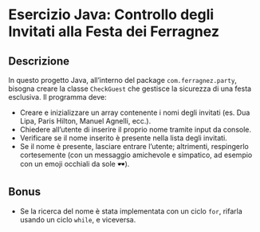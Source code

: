 # Esercizio Java: Controllo degli Invitati alla Festa dei Ferragnez

## Descrizione

In questo progetto Java, all’interno del package `com.ferragnez.party`, bisogna creare la classe `CheckGuest` che gestisce la sicurezza di una festa esclusiva. Il programma deve:

- Creare e inizializzare un array contenente i nomi degli invitati (es. Dua Lipa, Paris Hilton, Manuel Agnelli, ecc.).
- Chiedere all’utente di inserire il proprio nome tramite input da console.
- Verificare se il nome inserito è presente nella lista degli invitati.
- Se il nome è presente, lasciare entrare l’utente; altrimenti, respingerlo cortesemente (con un messaggio amichevole e simpatico, ad esempio con un emoji occhiali da sole 🕶️).

## Bonus

- Se la ricerca del nome è stata implementata con un ciclo `for`, rifarla usando un ciclo `while`, e viceversa.
